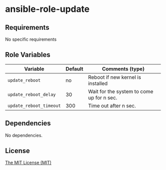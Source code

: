 # ansible-role-update

## Requirements

No specific requirements

## Role Variables

| Variable                    | Default | Comments (type)                           |
| ---                         | ---     | ---                                       |
| `update_reboot`         | no      | Reboot if new kernel is installed         |
| `update_reboot_delay`   | 30      | Wait for the system to come up for n sec. |
| `update_reboot_timeout` | 300     | Time out after n sec.                     |

## Dependencies

No dependencies.

## License
[The MIT License (MIT)](LICENSE)
